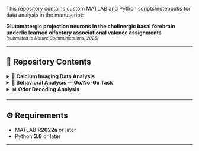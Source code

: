 This repository contains custom MATLAB and Python scripts/notebooks for data analysis in the manuscript:

**Glutamatergic projection neurons in the cholinergic basal forebrain underlie learned olfactory associational valence assignments**  
<sub><em>(submitted to Nature Communications, 2025)</em></sub>

---

## 📁 Repository Contents

<details>
<summary><strong>🔬 Calcium Imaging Data Analysis</strong></summary>

- **`/matlab/CalciumImaging_dataanalysis.m`**
    - Process `.csv` output files from Inscopix software (calcium activity traces per cell)
    - Averaged trace plotting
    - Heatmap generation
    - Classification of excited, inhibited, and non-responsive cells (odor screening and post-association)
    - PCA and correlation matrix analysis
    - Euclidean distance calculations for odor representations

</details>

<details>
<summary><strong>🧪 Behavioral Analysis — Go/No-Go Task</strong></summary>

- **`/matlab/MEDPCparser.m`**  
    Extract behavioral parameters from `.txt` files generated by MedPC

- **`/matlab/STDcalculator2.m`**  
    Calculate d-prime (d′), running-window d-prime, and criterion

- **`/matlab/SDTcrawl2.m`**  
    Batch-process all odor pairs and animals for d-prime metrics

- **`/matlab/dprimeRollingWindow_allmice.m`**  
    Plot d-prime over time across mice

- **`/matlab/finaldprime_allmice_allodor.m`**  
    Compute final d-prime for each odor pair

- **`/matlab/learningability.m`**  
    Calculate the number of trials required to reach performance threshold

</details>

<details>
<summary><strong>📊 Odor Decoding Analysis</strong></summary>

- **`/python/odor_decoding.ipynb`**
    - Decode odor representations using logistic regression
    - Generate confusion matrices and performance metrics
    - Visualize decoding results

</details>

---

## ⚙️ Requirements

- MATLAB <strong>R2022a</strong> or later
- Python <strong>3.8</strong> or later

---
